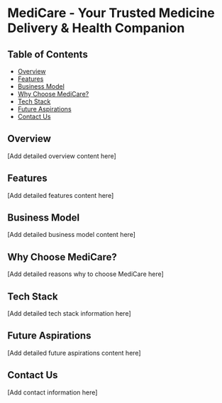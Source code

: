 # MediCare - Your Trusted Medicine Delivery & Health Companion

## Table of Contents

- [Overview](#overview)
- [Features](#features)
- [Business Model](#business-model)
- [Why Choose MediCare?](#why-choose-medicare)
- [Tech Stack](#tech-stack)
- [Future Aspirations](#future-aspirations)
- [Contact Us](#contact-us)

## Overview

[Add detailed overview content here]

## Features

[Add detailed features content here]

## Business Model

[Add detailed business model content here]

## Why Choose MediCare?

[Add detailed reasons why to choose MediCare here]

## Tech Stack

[Add detailed tech stack information here]

## Future Aspirations

[Add detailed future aspirations content here]

## Contact Us

[Add contact information here]